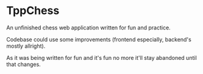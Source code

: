 TppChess
========

An unfinished chess web application written for fun and practice.

Codebase could use some improvements (frontend especially, backend's mostly allright). 

As it was being written for fun and it's fun no more it'll stay abandoned until that changes.